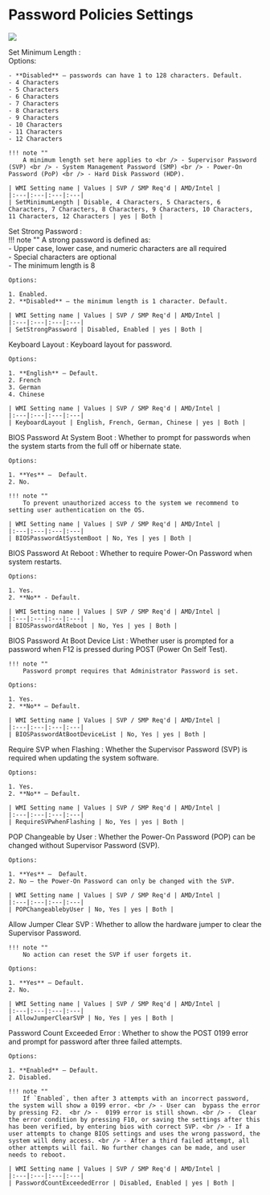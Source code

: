 # Password Policies Settings #

![](https://cdrt.github.io/mk_docs/ref/bios/settings/thinkstation/img/ts_passwordpolicies.png)

Set Minimum Length
:	
	Options:

	- **Disabled** – passwords can have 1 to 128 characters. Default. 
	- 4 Characters
	- 5 Characters
	- 6 Characters
	- 7 Characters
	- 8 Characters
	- 9 Characters
	- 10 Characters
	- 11 Characters
	- 12 Characters

	!!! note ""
		A minimum length set here applies to <br /> - Supervisor Password (SVP) <br /> - System Management Password (SMP) <br /> - Power-On Password (PoP) <br /> - Hard Disk Password (HDP).

	| WMI Setting name | Values | SVP / SMP Req'd | AMD/Intel |
	|:---|:---|:---|:---|
	| SetMinimumLength | Disable, 4 Characters, 5 Characters, 6 Characters, 7 Characters, 8 Characters, 9 Characters, 10 Characters, 11 Characters, 12 Characters | yes | Both |


Set Strong Password
:	
	!!! note ""
		A strong password is defined as: <br /> - Upper case, lower case, and numeric characters are all required <br /> -  Special characters are optional <br /> - The minimum length is 8

	Options:

	1. Enabled.
	2. **Disabled** – the minimum length is 1 character. Default.

	| WMI Setting name | Values | SVP / SMP Req'd | AMD/Intel |
	|:---|:---|:---|:---|
	| SetStrongPassword | Disabled, Enabled | yes | Both |


Keyboard Layout
:	Keyboard layout for password.

	Options:

	1. **English** – Default.
	2. French
	3. German
	4. Chinese

	| WMI Setting name | Values | SVP / SMP Req'd | AMD/Intel |
	|:---|:---|:---|:---|
	| KeyboardLayout | English, French, German, Chinese | yes | Both |



BIOS Password At System Boot
:	Whether to prompt for passwords when the system starts from the full off or hibernate state.

	Options:

	1. **Yes** –  Default.
	2. No.

	!!! note ""
		To prevent unauthorized access to the system we recommend to setting user authentication on the OS. 

	| WMI Setting name | Values | SVP / SMP Req'd | AMD/Intel |
	|:---|:---|:---|:---|
	| BIOSPasswordAtSystemBoot | No, Yes | yes | Both |



BIOS Password At Reboot
:	Whether to require Power-On Password when system restarts.

	Options:

	1. Yes.
	2. **No** - Default.

	| WMI Setting name | Values | SVP / SMP Req'd | AMD/Intel |
	|:---|:---|:---|:---|
	| BIOSPasswordAtReboot | No, Yes | yes | Both |
	

BIOS Password At Boot Device List
:	Whether user is prompted for a password when F12 is pressed during POST (Power On Self Test).

	!!! note ""
		Password prompt requires that Administrator Password is set.

	Options:

	1. Yes.
	2. **No** – Default.

	| WMI Setting name | Values | SVP / SMP Req'd | AMD/Intel |
	|:---|:---|:---|:---|
	| BIOSPasswordAtBootDeviceList | No, Yes | yes | Both |



Require SVP when Flashing
:	Whether the Supervisor Password (SVP) is required when updating the system software.

	Options:

	1. Yes.
	2. **No** – Default.

	| WMI Setting name | Values | SVP / SMP Req'd | AMD/Intel |
	|:---|:---|:---|:---|
	| RequireSVPwhenFlashing | No, Yes | yes | Both |



POP Changeable by User
:	Whether the Power-On Password (POP) can be changed without Supervisor Password (SVP).

	Options:

	1. **Yes** –  Default.
	2. No – the Power-On Password can only be changed with the SVP.

	| WMI Setting name | Values | SVP / SMP Req'd | AMD/Intel |
	|:---|:---|:---|:---|
	| POPChangeablebyUser | No, Yes | yes | Both |
	

Allow Jumper Clear SVP
:	Whether to allow the hardware jumper to clear the Supervisor Password.

	!!! note ""
		No action can reset the SVP if user forgets it.

	Options:

	1. **Yes** – Default.
	2. No.

	| WMI Setting name | Values | SVP / SMP Req'd | AMD/Intel |
	|:---|:---|:---|:---|
	| AllowJumperClearSVP | No, Yes | yes | Both |
	

Password Count Exceeded Error
:	Whether to show the POST 0199 error and prompt for password after three failed attempts.

	Options:

	1. **Enabled** – Default.
	2. Disabled.

	!!! note ""
		If `Enabled`, then after 3 attempts with an incorrect password, the system will show a 0199 error. <br /> - User can  bypass the error by pressing F2.  <br /> -  0199 error is still shown. <br /> -  Clear the error condition by pressing F10, or saving the settings after this has been verified, by entering bios with correct SVP. <br /> - If a user attempts to change BIOS settings and uses the wrong password, the system will deny access. <br /> - After a third failed attempt, all other attempts will fail. No further changes can be made, and user needs to reboot.

	| WMI Setting name | Values | SVP / SMP Req'd | AMD/Intel |
	|:---|:---|:---|:---|
	| PasswordCountExceededError | Disabled, Enabled | yes | Both |

